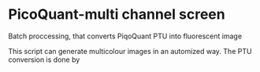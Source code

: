 # PicoQuant-multi channel screen
Batch proccessing, that converts PiqoQuant PTU into fluorescent image

This script can generate multicolour images in an automized way.
The PTU conversion is done by 
